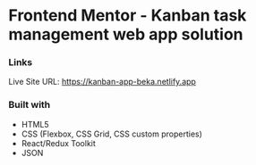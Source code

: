 # Frontend Mentor - Kanban task management web app solution

### Links

Live Site URL: https://kanban-app-beka.netlify.app

### Built with

- HTML5
- CSS (Flexbox, CSS Grid, CSS custom properties)
- React/Redux Toolkit
- JSON
